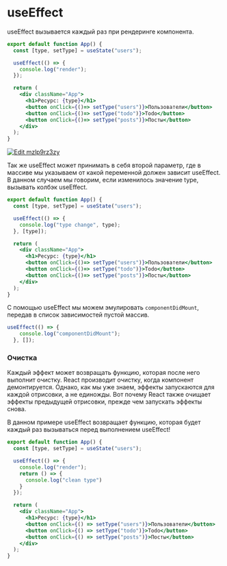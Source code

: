 # useEffect

useEffect вызывается каждый раз при рендеринге компонента.

```jsx harmony
export default function App() {
  const [type, setType] = useState("users");

  useEffect(() => {
    console.log("render");
  });

  return (
    <div className="App">
      <h1>Ресурс: {type}</h1>
      <button onClick={()=> setType("users")}>Пользователи</button>
      <button onClick={()=> setType("todo")}>Todo</button>
      <button onClick={()=> setType("posts")}>Посты</button>
    </div>
  );
}
```

[![Edit mzlp9rz3zy](https://codesandbox.io/static/img/play-codesandbox.svg)](https://codesandbox.io/s/silent-forest-7rliv?file=/src/App.js)

Так же useEffect может принимать в себя второй параметр, где в массиве мы указываем от какой переменной должен зависит
useEffect. В данном случаем мы говорим, если изменилось значение type, вызывать колбэк useEffect.

```jsx harmony
export default function App() {
  const [type, setType] = useState("users");

  useEffect(() => {
    console.log("type change", type);
  }, [type]);

  return (
    <div className="App">
      <h1>Ресурс: {type}</h1>
      <button onClick={()=> setType("users")}>Пользователи</button>
      <button onClick={()=> setType("todo")}>Todo</button>
      <button onClick={()=> setType("posts")}>Посты</button>
    </div>
  );
}
```

С помощью useEffect мы можем эмулировать `componentDidMount`, передав в список зависимостей пустой массив.

```javascript
useEffect(() => {
    console.log("componentDidMount");
  }, []);
```

### Очистка

Каждый эффект может возвращать функцию, которая после него выполнит очистку. React производит очистку, когда компонент 
демонтируется. Однако, как мы уже знаем, эффекты запускаются для каждой отрисовки, а не единожды. Вот почему React также 
очищает эффекты предыдущей отрисовки, прежде чем запускать эффекты снова. 

В данном примере useEffect возвращает функцию, которая будет каждый раз вызываться перед выполнением useEffect!

```jsx harmony
export default function App() {
  const [type, setType] = useState("users");

  useEffect(() => {
    console.log("render");
    return () => {
      console.log("clean type")
    }
  });

  return (
    <div className="App">
      <h1>Ресурс: {type}</h1>
      <button onClick={() => setType("users")}>Пользователи</button>
      <button onClick={() => setType("todo")}>Todo</button>
      <button onClick={() => setType("posts")}>Посты</button>
    </div>
  );
}
```